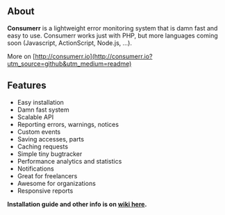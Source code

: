 ## About

**Consumerr** is a lightweight error monitoring system that is damn fast and easy to use. Consumerr works just with PHP, but more languages coming soon (Javascript, ActionScript, Node.js, ...).

More on [http://consumerr.io](http://consumerr.io?utm_source=github&utm_medium=readme)

## Features

* Easy installation
* Damn fast system
* Scalable API
* Reporting errors, warnings, notices
* Custom events
* Saving accesses, parts
* Caching requests
* Simple tiny bugtracker
* Performance analytics and statistics
* Notifications
* Great for freelancers
* Awesome for organizations
* Responsive reports

**Installation guide and other info is on [wiki here](https://github.com/Consumerr/php/wiki).**
